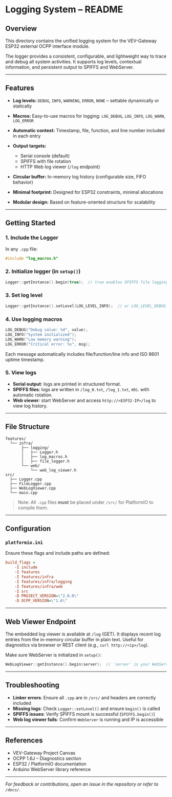 # Logging System – README

## Overview

This directory contains the unified logging system for the VEV-Gateway ESP32 external OCPP interface module.

The logger provides a consistent, configurable, and lightweight way to trace and debug all system activities.
It supports log levels, contextual information, and persistent output to SPIFFS and WebServer.

---

## Features

* **Log levels:** `DEBUG`, `INFO`, `WARNING`, `ERROR`, `NONE` – settable dynamically or statically
* **Macros:** Easy-to-use macros for logging: `LOG_DEBUG`, `LOG_INFO`, `LOG_WARN`, `LOG_ERROR`
* **Automatic context:** Timestamp, file, function, and line number included in each entry
* **Output targets:**

  * Serial console (default)
  * SPIFFS with file rotation
  * HTTP Web log viewer (`/log` endpoint)
* **Circular buffer:** In-memory log history (configurable size, FIFO behavior)
* **Minimal footprint:** Designed for ESP32 constraints, minimal allocations
* **Modular design:** Based on feature-oriented structure for scalability

---

## Getting Started

### 1. Include the Logger

In any `.cpp` file:

```cpp
#include "log_macros.h"
```

### 2. Initialize logger (in `setup()`)

```cpp
Logger::getInstance().begin(true);  // true enables SPIFFS file logging
```

### 3. Set log level

```cpp
Logger::getInstance().setLevel(LOG_LEVEL_INFO);  // or LOG_LEVEL_DEBUG
```

### 4. Use logging macros

```cpp
LOG_DEBUG("Debug value: %d", value);
LOG_INFO("System initialized");
LOG_WARN("Low memory warning");
LOG_ERROR("Critical error: %s", msg);
```

Each message automatically includes file/function/line info and ISO 8601 uptime timestamp.

### 5. View logs

* **Serial output**: logs are printed in structured format.
* **SPIFFS files**: logs are written in `/log_0.txt`, `/log_1.txt`, etc. with automatic rotation.
* **Web viewer**: start WebServer and access `http://<ESP32-IP>/log` to view log history.

---

## File Structure

```
features/
  └── infra/
       ├── logging/
       │   ├── Logger.h
       │   ├── log_macros.h
       │   ├── file_logger.h
       └── web/
           └── web_log_viewer.h
src/
  ├── Logger.cpp
  ├── FileLogger.cpp
  ├── WebLogViewer.cpp
  └── main.cpp
```

> Note: All `.cpp` files **must** be placed under `/src/` for PlatformIO to compile them.

---

## Configuration

### `platformio.ini`

Ensure these flags and include paths are defined:

```ini
build_flags =
    -I include
    -I features
    -I features/infra
    -I features/infra/logging
    -I features/infra/web
    -I src
    -D PROJECT_VERSION=\"2.0.0\"
    -D OCPP_VERSION=\"1.6\"
```

---

## Web Viewer Endpoint

The embedded log viewer is available at `/log` (GET).
It displays recent log entries from the in-memory circular buffer in plain text.
Useful for diagnostics via browser or REST client (e.g., `curl http://<ip>/log`).

Make sure WebServer is initialized in `setup()`:

```cpp
WebLogViewer::getInstance().begin(server);  // 'server' is your WebServer instance
```

---

## Troubleshooting

* **Linker errors**: Ensure all `.cpp` are in `/src/` and headers are correctly included
* **Missing logs**: Check `Logger::setLevel()` and ensure `begin()` is called
* **SPIFFS issues**: Verify SPIFFS mount is successful (`SPIFFS.begin()`)
* **Web log viewer fails**: Confirm `WebServer` is running and IP is accessible

---

## References

* VEV-Gateway Project Canvas
* OCPP 1.6J – Diagnostics section
* ESP32 / PlatformIO documentation
* Arduino WebServer library reference

---

*For feedback or contributions, open an issue in the repository or refer to `/docs/`.*
